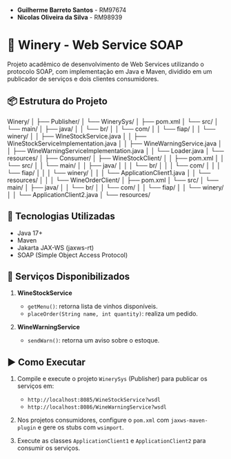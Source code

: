 - **Guilherme Barreto Santos** - RM97674  
- **Nicolas Oliveira da Silva** - RM98939

# 🍷 Winery - Web Service SOAP

Projeto acadêmico de desenvolvimento de Web Services utilizando o protocolo SOAP, com implementação em Java e Maven, dividido em um publicador de serviços e dois clientes consumidores.

## 📦 Estrutura do Projeto

Winery/
│
├── Publisher/
│   └── WinerySys/
│       ├── pom.xml
│       └── src/
│           └── main/
│               ├── java/
│               │   └── br/
│               │       └── com/
│               │           └── fiap/
│               │               └── winery/
│               │                   ├── WineStockService.java
│               │                   ├── WineStockServiceImplementation.java
│               │                   ├── WineWarningService.java
│               │                   ├── WineWarningServiceImplementation.java
│               │                   └── Loader.java
│               └── resources/
│
├── Consumer/
│   ├── WineStockClient/
│   │   ├── pom.xml
│   │   └── src/
│   │       └── main/
│   │           ├── java/
│   │           │   └── br/
│   │           │       └── com/
│   │           │           └── fiap/
│   │           │               └── winery/
│   │           │                   └── ApplicationClient1.java
│   │           └── resources/
│   │
│   └── WineOrderClient/
│       ├── pom.xml
│       └── src/
│           └── main/
│               ├── java/
│               │   └── br/
│               │       └── com/
│               │           └── fiap/
│               │               └── winery/
│               │                   └── ApplicationClient2.java
│               └── resources/

## 🔧 Tecnologias Utilizadas

- Java 17+
- Maven
- Jakarta JAX-WS (jaxws-rt)
- SOAP (Simple Object Access Protocol)

## 📡 Serviços Disponibilizados

1. **WineStockService**
   - `getMenu()`: retorna lista de vinhos disponíveis.
   - `placeOrder(String name, int quantity)`: realiza um pedido.

2. **WineWarningService**
   - `sendWarn()`: retorna um aviso sobre o estoque.

## ▶️ Como Executar

1. Compile e execute o projeto `WinerySys` (Publisher) para publicar os serviços em:
   - `http://localhost:8085/WineStockService?wsdl`
   - `http://localhost:8086/WineWarningService?wsdl`

2. Nos projetos consumidores, configure o `pom.xml` com `jaxws-maven-plugin` e gere os stubs com `wsimport`.

3. Execute as classes `ApplicationClient1` e `ApplicationClient2` para consumir os serviços.
